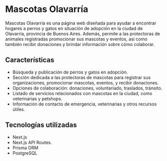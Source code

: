 # Mascotas Olavarría

Mascotas Olavarría es una página web diseñada para ayudar a encontrar hogares a perros y gatos en situación de adopción en la ciudad de Olavarría, provincia de Buenos Aires. Además, permite a las protectoras de animales registradas promocionar sus mascotas y eventos, así como también recibir donaciones y brindar información sobre cómo colaborar.

## Características

- Búsqueda y publicación de perros y gatos en adopción.
- Sección dedicada a las protectoras de mascotas para registrar sus organizaciones, promocionar mascotas, eventos, y recibir donaciones.
- Opciones de colaboración: donaciones, voluntariado, traslados, tránsito.
- Listado de servicios relacionados con mascotas en la ciudad, como veterinarias y petshops.
- Información de contacto de emergencia, veterinarias y otros recursos útiles.

## Tecnologías utilizadas

- Next.js
- Next.js API Routes.
- Prisma ORM
- PostgreSQL
